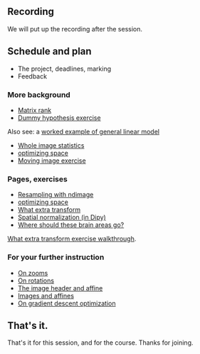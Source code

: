 ## Recording

We will put up the recording after the session.

## Schedule and plan

* The project, deadlines, marking
* Feedback

### More background

* [Matrix rank](https://textbook.nipraxis.org/matrix_rank.html)
* [Dummy hypothesis
  exercise](https://hub.nipraxis.org/hub/user-redirect/git-pull?repo=https%3A//github.com/nipraxis/dummy_hypothesis&subPath=dummy_hypothesis.ipynb)

Also see: a [worked example of general linear
  model](https://textbook.nipraxis.org/mean_test_example.html)

* [Whole image
  statistics](https://textbook.nipraxis.org/whole_image_statistics.html)
* [optimizing space](https://textbook.nipraxis.org/optimizing_space)
* [Moving image
  exercise](https://hub.nipraxis.org/hub/user-redirect/git-pull?repo=https%3A//github.com/nipraxis/moving_images&subPath=moving_images.ipynb)

### Pages, exercises

* [Resampling with ndimage](https://textbook.nipraxis.org/resampling_with_ndimage)
* [optimizing space](https://textbook.nipraxis.org/optimizing_space)
* [What extra
  transform](https://hub.nipraxis.org/hub/user-redirect/git-pull?repo=https%3A//github.com/nipraxis/what_extra_transform&subPath=what_extra_transform.ipynb)
* [Spatial normalization (in Dipy)](https://textbook.nipraxis.org/dipy_registration)
* [Where should these brain areas
  go?](https://textbook.nipraxis.org/anterior_cingulate)

[What extra transform exercise walkthrough](https://vimeo.com/755340953).

### For your further instruction

* [On zooms](https://textbook.nipraxis.org/diagonal_zooms)
* [On rotations](https://textbook.nipraxis.org/rotation_2d_3d)
* [The image header and affine](https://textbook.nipraxis.org/image_header_and_affine)
* [Images and affines](https://textbook.nipraxis.org/images_and_affines)
* [On gradient descent optimization](https://lisds.github.io/textbook/mean-slopes/optimization)

## That's it.

That's it for this session, and for the course.  Thanks for joining.
